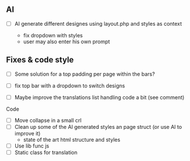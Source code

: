 
AI
----------------------------------------------------------

- [ ] AI generate different designes using layout.php and styles as context
  
  - fix dropdown with styles
  - user may also enter his own prompt

Fixes & code style
----------------------------------------------------------

- [ ] Some solution for a top padding per page within the bars?
- [ ] fix top bar with a dropdown to switch designs

- [ ] Maybe improve the translations list handling code a bit (see comment)

Code

- [ ] Move collapse in a small crl
- [ ] Clean up some of the AI generated styles an page struct (or use AI to improve it)
  - state of the art html structure and styles
- [ ] Use lib func js
- [ ] Static class for translation
